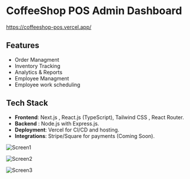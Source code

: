 # CoffeeShop POS Admin Dashboard

https://coffeeshop-pos.vercel.app/

## Features
- Order Managment
- Inventory Tracking
- Analytics & Reports  
- Employee Managment
- Employee work scheduling

## Tech Stack
- **Frontend**: Next.js , React.js (TypeScript), Tailwind CSS , React Router.
- **Backend** : Node.js with Express.js.
- **Deployment**: Vercel for CI/CD and hosting.
- **Integrations**: Stripe/Square for payments (Coming Soon).

![Screen1](https://drive.google.com/uc?export=download&id=1YYB8KdGkWMvhi14RCfA6ZURpkZFV-XLk)

![Screen2](https://drive.google.com/uc?export=download&id=1CQf-ZMv1QopCkU2IdzLV4VbxPbTuIKxJ)

![Screen3](https://drive.google.com/uc?export=download&id=1t3ncpeG8BgqMXRX28Zaa-zYbRtL8FMKY)

